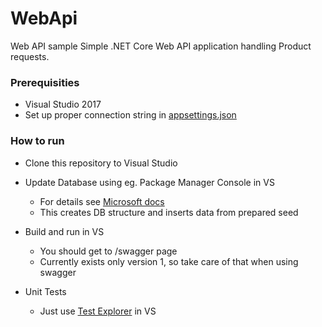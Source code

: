 # WebApi
Web API sample
Simple .NET Core Web API application handling Product requests.

### Prerequisities
* Visual Studio 2017
* Set up proper connection string in [appsettings.json](https://github.com/neon333/WebApi/blob/master/WebApi/appsettings.json)
### How to run
* Clone this repository to Visual Studio
* Update Database using eg. Package Manager Console in VS 
  * For details see [Microsoft docs](https://docs.microsoft.com/en-us/ef/core/managing-schemas/migrations/#update-the-database)
  * This creates DB structure and inserts data from prepared seed
* Build and run in VS
  * You should get to /swagger page
  * Currently exists only version 1, so take care of that when using swagger  
  
* Unit Tests
  * Just use [Test Explorer](https://docs.microsoft.com/en-us/visualstudio/test/run-unit-tests-with-test-explorer?view=vs-2017) in VS
